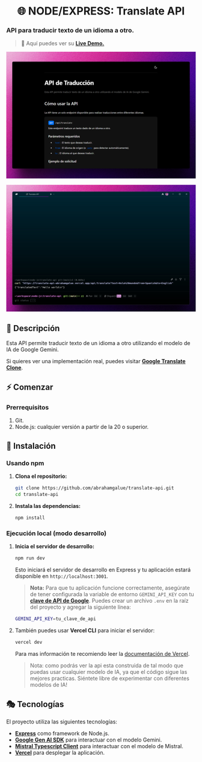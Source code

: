 <div align='center'>

# 🌐 NODE/EXPRESS: Translate API

</div>

### API para traducir texto de un idioma a otro.

> 🧩 Aquí puedes ver su [**Live Demo.**](https://translate-api-abrahamgalue.vercel.app/)

![vista-previa](public/preview/01-page-preview.jpg)

![vista-previa](public/preview/02-page-preview.jpg)

## 🚀 Descripción

Esta API permite traducir texto de un idioma a otro utilizando el modelo de IA de Google Gemini.

Si quieres ver una implementación real, puedes visitar [**Google Translate Clone**](https://github.com/abrahamgalue/react-projects-course-midudev/tree/main/09-google-translate-clone).

## ⚡ Comenzar

### Prerrequisitos

1. Git.
2. Node.js: cualquier versión a partir de la 20 o superior.

## 🔧 Instalación

### Usando npm

1. **Clona el repositorio:**

   ```bash
   git clone https://github.com/abrahamgalue/translate-api.git
   cd translate-api
   ```

2. **Instala las dependencias:**

   ```bash
   npm install
   ```

### Ejecución local (modo desarrollo)

1. **Inicia el servidor de desarrollo:**

   ```bash
   npm run dev
   ```

   Esto iniciará el servidor de desarrollo en Express y tu aplicación estará disponible en `http://localhost:3001`.

   > **Nota:** Para que tu aplicación funcione correctamente, asegúrate de tener configurada la variable de entorno `GEMINI_API_KEY` con tu [**clave de API de Google**](https://ai.google.dev/gemini-api/docs/api-key). Puedes crear un archivo `.env` en la raíz del proyecto y agregar la siguiente línea:

   ```bash
   GEMINI_API_KEY=tu_clave_de_api
   ```
2. También puedes usar **Vercel CLI** para iniciar el servidor:

   ```bash
   vercel dev
   ```

   Para mas información te recomiendo leer la [documentación de Vercel](https://vercel.com/guides/using-express-with-vercel).

   > Nota: como podrás ver la api esta construida de tal modo que puedas usar cualquier modelo de IA, ya que el código sigue las mejores practicas. Siéntete libre de experimentar con diferentes modelos de IA!

## 🎭 Tecnologías

El proyecto utiliza las siguientes tecnologías:

- [**Express**](https://expressjs.com/) como framework de Node.js.
- [**Google Gen AI SDK**](https://www.npmjs.com/package/@google/genai) para interactuar con el modelo Gemini.
- [**Mistral Typescript Client**](https://www.npmjs.com/package/@mistralai/mistralai) para interactuar con el modelo de Mistral.
- [**Vercel**](https://vercel.com/home) para desplegar la aplicación.